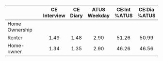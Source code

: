
|                      | CE<br>Interview |  CE<br>Diary | ATUS<br>Weekday | CE:Int<br>%ATUS | CE:Dia<br>%ATUS |
| -------------------- | :----------: | :----------: | :----------: | :----------: | :----------: |
| Home Ownership       |              |              |              |              |              |
| Renter               |         1.49 |         1.48 |         2.90 |        51.26 |        50.99 |
| Home-owner           |         1.34 |         1.35 |         2.90 |        46.26 |        46.56 |

